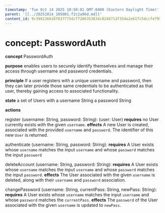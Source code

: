 ```yaml
---
timestamp: 'Tue Oct 14 2025 10:50:01 GMT-0400 (Eastern Daylight Time)'
parent: '[[../20251014_105001.f2c2a96d.md]]'
content_id: 9c399136616f037775dcf7286353834c0248713f354a2e617c5dccfe79578ec4
---
```


# concept: PasswordAuth

**concept** PasswordAuth

**purpose** enables users to securely identify themselves and manage their access through username and password credentials.

**principle** If a user registers with a unique username and password, then they can later provide those same credentials to be authenticated as that user, thereby gaining access to associated functionality.

**state**
a set of Users with
a username String
a password String

**actions**

register (username: String, password: String): (user: User)
**requires** no User currently exists with the given `username`.
**effects** A new User is created, associated with the provided `username` and `password`. The identifier of this new `User` is returned.

authenticate (username: String, password: String):
**requires** A User exists whose `username` matches the input `username` and whose `password` matches the input `password`

deleteAccount (username: String, password: String):
**requires** A User exists whose `username` matches the input `username` and whose `password` matches the input `password`.
**effects** The User associated with the given `username` is deleted, along with their `username` and `password` association.

changePassword (username: String, currentPass: String, newPass: String):
**requires** A User exists whose `username` matches the input `username` and whose `password` matches the `currentPass`.
**effects** The `password` of the User associated with the given `username` is updated to `newPass`.

